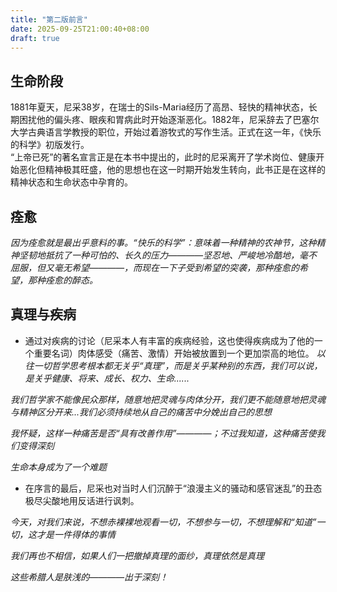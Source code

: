 ```yaml
---
title: "第二版前言"
date: 2025-09-25T21:00:40+08:00
draft: true
---
```


## 生命阶段

1881年夏天，尼采38岁，在瑞士的Sils-Maria经历了高昂、轻快的精神状态，长期困扰他的偏头疼、眼疾和胃病此时开始逐渐恶化。1882年，尼采辞去了巴塞尔大学古典语言学教授的职位，开始过着游牧式的写作生活。正式在这一年，《快乐的科学》初版发行。<br>
“上帝已死”的著名宣言正是在本书中提出的，此时的尼采离开了学术岗位、健康开始恶化但精神极其旺盛，他的思想也在这一时期开始发生转向，此书正是在这样的精神状态和生命状态中孕育的。<br>



## 痊愈
*因为痊愈就是最出乎意料的事。“快乐的科学”：意味着一种精神的农神节，这种精神坚韧地抵抗了一种可怕的、长久的压力————坚忍地、严峻地冷酷地，毫不屈服，但又毫无希望————，而现在一下子受到希望的突袭，那种痊愈的希望，那种痊愈的醉态。*

## 真理与疾病

- 通过对疾病的讨论（尼采本人有丰富的疾病经验，这也使得疾病成为了他的一个重要名词）肉体感受（痛苦、激情）开始被放置到一个更加崇高的地位。
*以往一切哲学思考根本都无关乎“真理”，而是关乎某种别的东西，我们可以说，是关乎健康、将来、成长、权力、生命......*

*我们哲学家不能像民众那样，随意地把灵魂与肉体分开，我们更不能随意地把灵魂与精神区分开来...我们必须持续地从自己的痛苦中分娩出自己的思想*

*我怀疑，这样一种痛苦是否“具有改善作用”————；不过我知道，这种痛苦使我们变得深刻*

*生命本身成为了一个难题*

- 在序言的最后，尼采也对当时人们沉醉于“浪漫主义的骚动和感官迷乱”的丑态极尽尖酸地用反话进行讽刺。

*今天，对我们来说，不想赤裸裸地观看一切，不想参与一切，不想理解和“知道”一切，这才是一件得体的事情*

*我们再也不相信，如果人们一把撤掉真理的面纱，真理依然是真理*

*这些希腊人是肤浅的————出于深刻！*